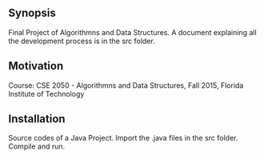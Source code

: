 ## Synopsis

Final Project of Algorithmns and Data Structures.
A document explaining all the development process is in the src folder.

## Motivation

Course: CSE 2050 - Algorithmns and Data Structures, Fall 2015, Florida Institute of Technology

## Installation

Source codes of a Java Project. 
Import the .java files in the src folder.
Compile and run.



